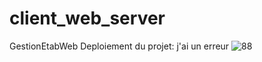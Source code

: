 # client_web_server
GestionEtabWeb
Deploiement du projet:
j'ai un erreur 
![88](https://github.com/Ayoubelmaghraoui/client_web_server/assets/122055457/70a19ebe-689d-46f5-8ee1-d94f3a70627c)
